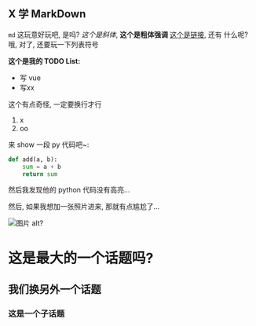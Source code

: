 ## X 学 MarkDown

`md` 这玩意好玩吧, 是吗? *这个是斜体*, **这个是粗体强调** [这个是链接](http://www.baidu.com), 还有
什么呢? 哦, 对了, 还要玩一下列表符号

**这个是我的 TODO List:**

* 写 vue
* 写xx

这个有点奇怪, 一定要换行才行

1. x
2. oo

来 show 一段 py 代码吧~:
```python
def add(a, b):
    sum = a + b
    return sum
```

然后我发现他的 python 代码没有高亮...

然后, 如果我想加一张照片进来, 那就有点尴尬了...

![图片 alt?](https://www.baidu.com/img/baidu_jgylogo3.gif)

# 这是最大的一个话题吗?

## 我们换另外一个话题

### 这是一个子话题
